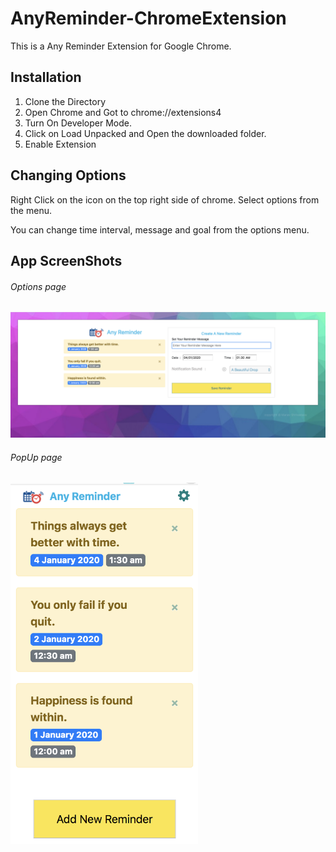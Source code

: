 # AnyReminder-ChromeExtension
This is a Any Reminder Extension for Google Chrome.



## Installation


1. Clone the Directory
2. Open Chrome and Got to chrome://extensions4
3. Turn On Developer Mode.
4. Click on Load Unpacked and Open the downloaded folder.
5. Enable Extension


## Changing Options

Right Click on the  icon on the top right side of chrome. Select options from the menu. 

You can change time interval, message and goal from the options menu.




## App ScreenShots




###### Options page
<img src="images/Screen Shot 2019-09-21 at 12.44.38 AM.png" alt="drawing" width=""/> 



###### PopUp page
<img src="images/Screen Shot 2019-09-21 at 12.45.39 AM.png" alt="drawing" width="300" hieght=""/>



